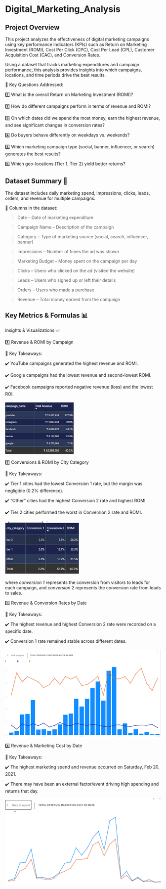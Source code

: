 # Digital_Marketing_Analysis

## Project Overview

This project analyzes the effectiveness of digital marketing campaigns using key performance indicators (KPIs) such as Return on Marketing Investment (ROMI), Cost Per Click (CPC), Cost Per Lead (CPL), Customer Acquisition Cost (CAC), and Conversion Rates.

Using a dataset that tracks marketing expenditures and campaign performance, this analysis provides insights into which campaigns, locations, and time periods drive the best results.

📌 Key Questions Addressed:

1️⃣ What is the overall Return on Marketing Investment (ROMI)?

2️⃣ How do different campaigns perform in terms of revenue and ROMI?

3️⃣ On which dates did we spend the most money, earn the highest revenue, and see significant changes in conversion rates?

4️⃣ Do buyers behave differently on weekdays vs. weekends?

5️⃣ Which marketing campaign type (social, banner, influencer, or search) generates the best results?

6️⃣ Which geo-locations (Tier 1, Tier 2) yield better returns?

## Dataset Summary 📂
The dataset includes daily marketing spend, impressions, clicks, leads, orders, and revenue for multiple campaigns.

🔹 Columns in the dataset:

> Date – Date of marketing expenditure

> Campaign Name – Description of the campaign

> Category – Type of marketing source (social, search, influencer, banner)

> Impressions – Number of times the ad was shown

> Marketing Budget – Money spent on the campaign per day

> Clicks – Users who clicked on the ad (visited the website)

> Leads – Users who signed up or left their details

> Orders – Users who made a purchase

> Revenue – Total money earned from the campaign

## Key Metrics & Formulas 📊

Insights & Visualizations 📈

1️⃣ Revenue & ROMI by Campaign

📌 Key Takeaways:

✔️ YouTube campaigns generated the highest revenue and ROMI.

✔️ Google campaigns had the lowest revenue and second-lowest ROMI.

✔️ Facebook campaigns reported negative revenue (loss) and the lowest ROI.

![Revenue/ROI](https://github.com/OlanikeCJ/Digital_Marketing_Analysis/blob/main/Images%20-%20DigiMakting/revenue_roi.png)

2️⃣ Conversions & ROMI by City Category

📌 Key Takeaways:

✔️ Tier 1 cities had the lowest Conversion 1 rate, but the margin was negligible (0.2% difference).

✔️ “Other” cities had the highest Conversion 2 rate and highest ROMI.

✔️ Tier 2 cities performed the worst in Conversion 2 rate and ROMI.

![ROMI/Conversions/city](https://github.com/OlanikeCJ/Digital_Marketing_Analysis/blob/main/Images%20-%20DigiMakting/conv_city_category.png?raw=true)

where 
*conversion 1* represents the conversion from visitors to leads for each campaign, and 
*conversion 2* represents the conversion rate from leads to sales. 

3️⃣ Revenue & Conversion Rates by Date

📌 Key Takeaways:

✔️ The highest revenue and highest Conversion 2 rate were recorded on a specific date.

✔️ Conversion 1 rate remained stable across different dates.

![conversion_by_date](https://github.com/OlanikeCJ/Digital_Marketing_Analysis/blob/main/Images%20-%20DigiMakting/conversion_by_date.png?raw=true)

4️⃣ Revenue & Marketing Cost by Date

📌 Key Takeaways:

✔️ The highest marketing spend and revenue occurred on Saturday, Feb 20, 2021.

✔️ There may have been an external factor/event driving high spending and returns that day.

![Rev_mktcost_by_date](https://github.com/OlanikeCJ/Digital_Marketing_Analysis/blob/main/Images%20-%20DigiMakting/rev_and_mkt_cost%20_by_date.png?raw=true)




